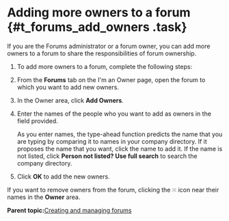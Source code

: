 # Adding more owners to a forum {#t_forums_add_owners .task}

If you are the Forums administrator or a forum owner, you can add more owners to a forum to share the responsibilities of forum ownership.

1.  To add more owners to a forum, complete the following steps:
2.  From the **Forums** tab on the I'm an Owner page, open the forum to which you want to add new owners.

3.  In the Owner area, click **Add Owners**.

4.  Enter the names of the people who you want to add as owners in the field provided.

    As you enter names, the type-ahead function predicts the name that you are typing by comparing it to names in your company directory. If it proposes the name that you want, click the name to add it. If the name is not listed, click **Person not listed? Use full search** to search the company directory.

5.  Click **OK** to add the new owners.


If you want to remove owners from the forum, clicking the ![Remove this member icon](removeOwner.png) icon near their names in the **Owner** area.

**Parent topic:**[Creating and managing forums](../forums/c_forums_manage_forums.md)

